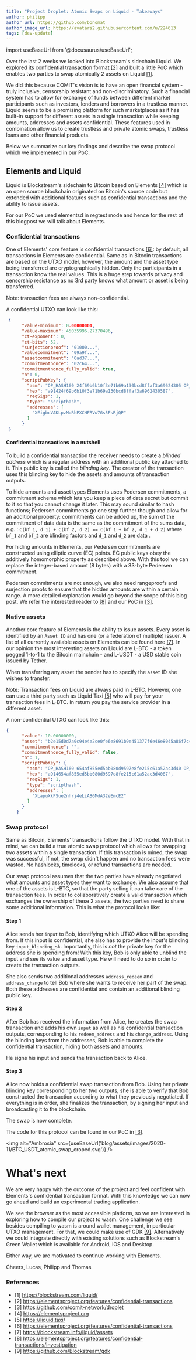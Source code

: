 ```yaml
---
title: "Project Droplet: Atomic Swaps on Liquid - Takeaways"
author: philipp
author_url: https://github.com/bonomat
author_image_url: https://avatars2.githubusercontent.com/u/224613
tags: [dev-update]
---
```


import useBaseUrl from '@docusaurus/useBaseUrl';



Over the last 2 weeks we looked into Blockstream's sidechain Liquid. 
We explored its confidential transaction format [[2]](https://elementsproject.org/features/confidential-transactions) and built a little PoC which enables two parties to swap atomically 2 assets on Liquid [[1]](https://blockstream.com/liquid/). 

<!--truncate-->


We did this because COMIT's vision is to have an open financial system - truly inclusive, censorship resistant and non-discriminatory. 
Such a financial system has to allow for exchange of funds between different market participants such as investors, lenders and borrowers in a trustless manner. 
Liquid seems to be a promising platform for such marketplaces as it has built-in support for different assets in a single transaction while keeping amounts, addresses and assets confidential. 
These features used in combination allow us to create trustless and private atomic swaps, trustless loans and other financial products.

Below we summarize our key findings and describe the swap protocol which we implemented in our PoC.


## Elements and Liquid

Liquid is Blockstream's sidechain to Bitcoin based on Elements [[4]](https://elementsproject.org) which is an open source blockchain originated on Bitcoin's source code but extended with additional features such as confidential transactions and the ability to issue assets.

For our PoC we used elementsd in regtest mode and hence for the rest of this blogpost we will talk about Elements. 

### Confidential transactions

One of Elements' core feature is confidential transactions [[6]](https://elementsproject.org/features/confidential-transactions): by default, all transactions in Elements are confidential. 
Same as in Bitcoin transactions are based on the UTXO model, however, the amount and the asset type being transferred are cryptographically hidden. 
Only the participants in a transaction know the real values. 
This is a huge step towards privacy and censorship resistance as no 3rd party knows what amount or asset is being transferred.

Note: transaction fees are always non-confidential.

A confidential UTXO can look like this:

```json
 {
      "value-minimum": 0.00000001,
      "value-maximum": 45035996.27370496,
      "ct-exponent": 0,
      "ct-bits": 52,
      "surjectionproof": "01000...",
      "valuecommitment": "09a9f...",
      "assetcommitment": "0ad37...",
      "commitmentnonce": "02c64...",
      "commitmentnonce_fully_valid": true,
      "n": 0,
      "scriptPubKey": {
        "asm": "OP_HASH160 24f69b6b10f3e71b69a130bcd8ffaf3a69624305 OP_EQUAL",
        "hex": "a91424f69b6b10f3e71b69a130bcd8ffaf3a6962430587",
        "reqSigs": 1,
        "type": "scripthash",
        "addresses": [
          "XEigbcVAKLpzMoRhPXCHFRVw7Gs5FsRjQP"
        ]
      }
 }

```

#### Confidential transactions in a nutshell

To build a confidential transaction the receiver needs to create a *blinded address* which is a regular address with an additional public key attached to it. This public key is called the *blinding key*. 
The creator of the transaction uses this blinding key to hide the assets and amounts of transaction outputs.

To hide amounts and asset types Elements uses Pedersen commitments, a commitment scheme which lets you keep a piece of data secret but commit to it so that you cannot change it later. 
This may sound similar to hash functions; Pedersen commitments go one step further though and allow for an additional property: commitments can be added up, the sum of the commitment of data data is the same as the commitment of the sums data, e.g. : `C(bf_1, d_1) + C(bf_2, d_2) == C(bf_1 + bf_2, d_1 + d_2)` where `bf_1` and `bf_2` are blinding factors and `d_1` and `d_2` are data .

For hiding amounts in Elements, our Pedersen commitments are constructed using elliptic curve (EC) points.
EC public keys obey the additively homomorphic property as described above. 
With this tool we can replace the integer-based amount (8 bytes) with a 33-byte Pedersen commitment.

Pedersen commitments are not enough, we also need rangeproofs and surjection proofs to ensure that the hidden amounts are within a certain range. 
A more detailed explanation would go beyond the scope of this blog post. 
We refer the interested reader to [[8]](https://elementsproject.org/features/confidential-transactions/investigation) and our PoC in [[3]](https://github.com/comit-network/droplet).

### Native assets

Another core feature of Elements is the ability to issue assets. 
Every asset is identified by an `Asset ID` and has one (or a federation of multiple) issuer. 
A list of all currently available assets on Elements can be found here [[7]](https://blockstream.info/liquid/assets). 
In our opinion the most interesting assets on Liquid are L-BTC - a token pegged 1-to-1 to the Bitcoin mainchain - and L-USDT - a USD stable coin issued by Tether.

When transferring any asset the sender has to specify the `asset` ID she wishes to transfer.

Note: Transaction fees on Liquid are always paid in L-BTC. 
However, one can use a third party such as Liquid Taxi [[5]](https://liquid.taxi/) who will pay for your transaction fees in L-BTC. 
In return you pay the service provider in a different asset.

A non-confidential UTXO can look like this:

```json
{
      "value": 10.00000000,
      "asset": "b2e15d0d7a0c94e4e2ce0fe6e8691b9e451377f6e46e8045a86f7c4b5d4f0f23",
      "commitmentnonce": "",
      "commitmentnonce_fully_valid": false,
      "n": 1,
      "scriptPubKey": {
        "asm": "OP_HASH160 654af855ed5bb080d9597e8fe215c61a52ac3d40 OP_EQUAL",
        "hex": "a914654af855ed5bb080d9597e8fe215c61a52ac3d4087",
        "reqSigs": 1,
        "type": "scripthash",
        "addresses": [
          "XLapuXkFSue2nhrj4eLiAB6MdA32eEmcE2"
        ]
      }
    }

```

### Swap protocol

Same as Bitcoin, Elements' transactions follow the UTXO model. 
With that in mind, we can build a true atomic swap protocol which allows for swapping two assets within a single transaction. 
If this transaction is mined, the swap was successful, if not, the swap didn't happen and no transaction fees were wasted. 
No hashlocks, timelocks, or refund transactions are needed. 

Our swap protocol assumes that the two parties have already negotiated what amounts and asset types they want to exchange. We also assume that one of the assets is L-BTC, so that the party selling it can take care of the transaction fees. 
In order to collaboratively create a valid transaction which exchanges the ownership of these 2 assets, the two parties need to share some additional information. 
This is what the protocol looks like:

#### Step 1 

Alice sends her `input` to Bob, identifying which UTXO Alice will be spending from. 
If this input is confidential, she also has to provide the input's blinding key `input_blinding_sk`. 
Importantly, this is _not_ the private key for the address she is spending from! With this key, Bob is only able to unblind the input and see its value and asset type. 
He will need to do so in order to create the transaction outputs.

She also sends two additional addresses `address_redeem` and `address_change` to tell Bob where she wants to receive her part of the swap. 
Both these addresses are confidential and contain an additional blinding public key.

#### Step 2

After Bob has received the information from Alice, he creates the swap transaction and adds his own `input` as well as his confidential transaction outputs, corresponding to his `redeem_address` and his `change_address`. 
Using the blinding keys from the addresses, Bob is able to complete the confidential transaction, hiding both assets and amounts.

He signs his input and sends the transaction back to Alice.

#### Step 3

Alice now holds a confidential swap transaction from Bob. 
Using her private blinding key corresponding to her two outputs, she is able to verify that Bob constructed the transaction according to what they previously negotiated. 
If everything is in order, she finalizes the transaction, by signing her input and broadcasting it to the blockchain.

The swap is now complete.

The code for this protocol can be found in our PoC in [[3]](https://github.com/comit-network/droplet).

<img alt="Ambrosia" src={useBaseUrl('blog/assets/images/2020-11/BTC_USDT_atomic_swap_croped.svg')} />


# What's next

We are very happy with the outcome of the project and feel confident with Elements's confidential transaction format. With this knowledge we can now go ahead and build an experimental trading application.  

We see the browser as the most accessible platform, so we are interested in exploring how to compile our project to wasm.
One challenge we see besides compiling to wasm is around wallet management, in particular UTXO management.
For that, we could make use of GDK [[9]](https://github.com/Blockstream/gdk).
Alternatively we could integrate directly with existing solutions such as Blockstream's Green Wallet which is available for Android, iOS and Desktop. 

Either way, we are motivated to continue working with Elements.


Cheers,
Lucas, Philipp and Thomas


### References

* [1] https://blockstream.com/liquid/
* [2] https://elementsproject.org/features/confidential-transactions
* [3] https://github.com/comit-network/droplet
* [4] https://elementsproject.org
* [5] https://liquid.taxi/
* [6] https://elementsproject.org/features/confidential-transactions
* [7] https://blockstream.info/liquid/assets
* [8] https://elementsproject.org/features/confidential-transactions/investigation
* [9] https://github.com/Blockstream/gdk

